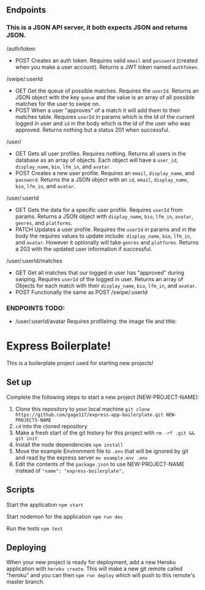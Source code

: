 ## Endpoints
### This is a JSON API server, it both expects JSON and returns JSON.
/auth/token
* POST Creates an auth token. Requires valid ```email``` and ```password``` (created when you make a user account). Returns a JWT token named ```authToken```.

/swipe/:userId
* GET Get the queue of possible matches. Requires the ```userId```. Returns an JSON object with the key ```queue``` and the value is an array of all possible matches for the user to swipe on. 
* POST When a user "approves" of a match it will add them to their matches table. Requires ```userId``` in params which is the Id of the current logged in user and ```id``` in the body which is the id of the user who was approved. Returns nothing but a status 201 when successful.

/user/
* GET Gets all user profiles. Requires nothing. Returns all users in the database as an array of objects. Each object will have a ```user_id```, ```display_name```, ```bio```, ```lfm_in```, and ```avatar```.
* POST Creates a new user profile. Requires an ```email```, ```display_name```, and ```password```. Returns the a JSON object with an ```id```, ```email```, ```display_name```, ```bio```, ```lfm_in```, and ```avatar```.

/user/:userId
* GET Gets the data for a specific user profile. Requires ```userId``` from params. Returns a JSON object with ```display_name```, ```bio```, ```lfm_in```, ```avatar```, ```genres```, and ```platforms```.
* PATCH Updates a user profile. Requires the ```userId``` in params and in the body the requires values to update include: ```display_name```, ```bio```, ```lfm_in```, and ```avatar```. However it optionally will take ```genres``` and ```platforms```. Returns a 203 with the updated user information if successful.

/user/:userId/matches
* GET Get all matches that our logged in user has "approved" during swiping. Requires ```userId``` of the logged in user. Returns an array of Objects for each match with their ```display_name```, ```bio```, ```lfm_in```, and ```avatar```.
* POST Functionally the same as POST /swipe/:userId

### ENDPOINTS TODO:
* /user/:userId/avatar
Requires profileImg: the image file and title:

# Express Boilerplate!

This is a boilerplate project used for starting new projects!

## Set up

Complete the following steps to start a new project (NEW-PROJECT-NAME):

1. Clone this repository to your local machine `git clone https://github.com/gage117/express-app-boilerplate.git NEW-PROJECTS-NAME`
2. `cd` into the cloned repository
3. Make a fresh start of the git history for this project with `rm -rf .git && git init`
4. Install the node dependencies `npm install`
5. Move the example Environment file to `.env` that will be ignored by git and read by the express server `mv example.env .env`
6. Edit the contents of the `package.json` to use NEW-PROJECT-NAME instead of `"name": "express-boilerplate",`

## Scripts

Start the application `npm start`

Start nodemon for the application `npm run dev`

Run the tests `npm test`

## Deploying

When your new project is ready for deployment, add a new Heroku application with `heroku create`. This will make a new git remote called "heroku" and you can then `npm run deploy` which will push to this remote's master branch.
